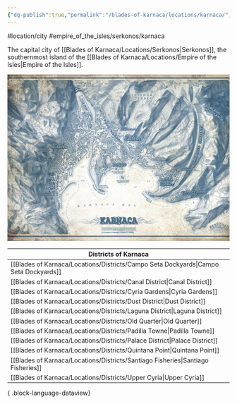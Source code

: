 ```yaml
---
{"dg-publish":true,"permalink":"/blades-of-karnaca/locations/karnaca/","tags":["gardenEntry"]}
---
```


#location/city #empire_of_the_isles/serkonos/karnaca

The capital city of [[Blades of Karnaca/Locations/Serkonos\|Serkonos]], the southernmost island of the [[Blades of Karnaca/Locations/Empire of the Isles\|Empire of the Isles]].

![Map_Karnaca_Topagraphic.jpg](/img/user/Blades%20of%20Karnaca/Maps/Karnaca/Map_Karnaca_Topagraphic.jpg)

| Districts of Karnaca                                                                    |
| --------------------------------------------------------------------------------------- |
| [[Blades of Karnaca/Locations/Districts/Campo Seta Dockyards\|Campo Seta Dockyards]] |
| [[Blades of Karnaca/Locations/Districts/Canal District\|Canal District]]             |
| [[Blades of Karnaca/Locations/Districts/Cyria Gardens\|Cyria Gardens]]               |
| [[Blades of Karnaca/Locations/Districts/Dust District\|Dust District]]               |
| [[Blades of Karnaca/Locations/Districts/Laguna District\|Laguna District]]           |
| [[Blades of Karnaca/Locations/Districts/Old Quarter\|Old Quarter]]                   |
| [[Blades of Karnaca/Locations/Districts/Padilla Towne\|Padilla Towne]]               |
| [[Blades of Karnaca/Locations/Districts/Palace District\|Palace District]]           |
| [[Blades of Karnaca/Locations/Districts/Quintana Point\|Quintana Point]]             |
| [[Blades of Karnaca/Locations/Districts/Santiago Fisheries\|Santiago Fisheries]]     |
| [[Blades of Karnaca/Locations/Districts/Upper Cyria\|Upper Cyria]]                   |

{ .block-language-dataview}
